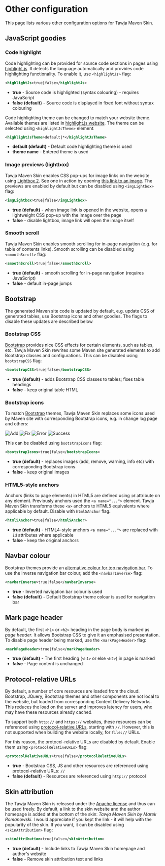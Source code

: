 # Other configuration

This page lists various other configuration options for Tawja Maven Skin.

## JavaScript goodies

### Code highlight

Code highlighting can be provided for source code sections in pages using
[highlight.js][highlight-js]. It detects the language automatically and provides code
highlighting functionality. To enable it, use `<highlightJs>` flag:

```xml
<highlightJs>true|false</highlightJs>
```

-   **true** - Source code is highlighted (syntax colouring) - requires JavaScript
-   **false (default)** - Source code is displayed in fixed font without syntax colouring

Code highlighting theme can be changed to match your website theme. Available themes are listed in
[highlight.js website][highlight-js-themes]. The theme can be selected using `<highlightJsTheme>`
element:

```xml
<highlightJsTheme>default|*</highlightJsTheme>
```

-   **default (default)** - Default code highlighting theme is used
-   **theme name** - Entered theme is used

[highlight-js]: http://softwaremaniacs.org/soft/highlight/en/
[highlight-js-themes]: http://softwaremaniacs.org/media/soft/highlight/test.html#styleswitcher


### Image previews (lightbox)

Tawja Maven Skin enables CSS pop-ups for image links on the website using [Lightbox 2][lightbox].
See one in action by opening [this link to an image][lightbox-test]. The previews are enabled by
default but can be disabled using `<imgLightbox>` flag:

```xml
<imgLightbox>true|false</imgLightbox>
```

-   **true (default)** - when image link is opened in the website, opens a lightweight CSS pop-up
    with the image over the page
-   **false** - disable lightbox, image link will open the image itself

[lightbox]: http://lokeshdhakar.com/projects/lightbox2/
[lightbox-test]: img/snowdon.jpg "Lightbox example - climbing Snowdon in Wales, UK"


### Smooth scroll

Tawja Maven Skin enables smooth scrolling for in-page navigation (e.g. for table of contents links).
Smooth scrolling can be disabled using `<smoothScroll>` flag:

```xml
<smoothScroll>true|false</smoothScroll>
```

-   **true (default)** - smooth scrolling for in-page navigation (requires JavaScript)
-   **false** - default in-page jumps


## Bootstrap

The generated Maven site code is updated by default, e.g. update CSS of generated tables, use
Bootstrap icons and other goodies. The flags to disable these updates are described below.


### Bootstrap CSS

[Bootstrap][bootstrap] provides nice CSS effects for certain elements, such as tables, etc. Tawja Maven Skin
rewrites some Maven site generated elements to add Bootstrap classes and configurations.
This can be disabled using `bootstrapCSS` flag:

```xml
<bootstrapCSS>true|false</bootstrapCSS>
```

-   **true (default)** - adds Bootstrap CSS classes to tables; fixes table headings
-   **false** - keep original table HTML

[bootstrap]: http://twitter.github.com/bootstrap/


### Bootstrap icons

To match [Bootstrap][bootstrap] themes, Tawja Maven Skin replaces some icons used by Maven site with
corresponding Bootstrap icons, e.g. in change log page and others:

![Add](images/add.gif)
![Fix](images/fix.gif)
![Error](images/icon_error_sml.gif)
![Success](images/icon_success_sml.gif)

This can be disabled using `bootstrapIcons` flag:

```xml
<bootstrapIcons>true|false</bootstrapIcons>
```

-   **true (default)** - replaces images (add, remove, warning, info etc) with corresponding
    Bootstrap icons
-   **false** - keep original images


### HTML5-style anchors

Anchors (links to page elements) in HTML5 are defined using `id` attribute on any element.
Previously anchors used the `<a name="...">` element. Tawja Maven Skin transforms these `<a>` anchors
to HTML5 equivalents where applicable by default. Disable with `html5Anchor` flag.

```xml
<html5Anchor>true|false</html5Anchor>
```

-   **true (default)** - HTML4-style anchors `<a name="...">` are replaced with `id` attributes
    where applicable
-   **false** - keep the original anchors


## Navbar colour

Bootstrap themes provide an [alternative colour for top navigation bar][navbar-inverse].
To use the inverse navigation bar colour, add the `<navbarInverse>` flag:

```xml
<navbarInverse>true|false</navbarInverse>
```

-   **true** - Inverted navigation bar colour is used
-   **false (default)** - Default Bootstrap theme colour is used for navigation bar

[navbar-inverse]: http://twitter.github.com/bootstrap/components.html#navbar


## Mark page header

By default, the first `<h1>` or `<h2>` heading in the page body is marked as _page header_.
It allows Bootstrap CSS to give it an emphasised presentation. To disable page header being
marked, use the `<markPageHeader>` flag:

```xml
<markPageHeader>true|false</markPageHeader>
```

-   **true (default)** - The first heading (`<h1>` or else `<h2>`) in page is marked
-   **false** - Page content is unchanged


## Protocol-relative URLs

By default, a number of core resources are loaded from the cloud. Bootstrap, JQuery,
Bootstrap themes and other components are not local to the website, but loaded from
corresponding Content Delivery Networks. This reduces the load on the server and improves
latency for users, who may have these resources already cached.

To support both `http://` and `https://` websites, these resources can be referenced
using [protocol-relative URLs][protocol-url], starting with `//`. However, this is not supported
when building the website locally, for `file://` URLs.

For this reason, the protocol-relative URLs are disabled by default. Enable them using
`<protocolRelativeURLs>` flag:

```xml
<protocolRelativeURLs>true|false</protocolRelativeURLs>
```

-   **true** - Bootstrap CSS, JS and other resources are referenced using protocol-relative
    URLs: `//`
-   **false (default)** - Resources are referenced using `http://` protocol

[protocol-url]: http://paulirish.com/2010/the-protocol-relative-url/


## Skin attribution

The Tawja Maven Skin is released under the [Apache license][apache-license] and thus can be used freely.
By default, a link to the skin website and the author homepage is added at the bottom of the skin:
_Tawja Maven Skin by Marek Romanowski_. I would appreciate if you kept the link - it will help with
the popularity of the skin. If you want, it can be disabled using `<skinAttribution>` flag:

```xml
<skinAttribution>true|false</skinAttribution>
```

-   **true (default)** - Include links to Tawja Maven Skin homepage and author's website
-   **false** - Remove skin attribution text and links

[apache-license]: http://www.apache.org/licenses/LICENSE-2.0
